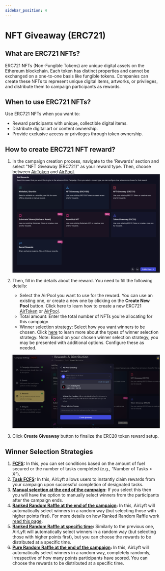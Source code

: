 ```yaml
---
sidebar_position: 4
---
```


# NFT Giveaway (ERC721)

## What are ERC721 NFTs?

ERC721 NFTs (Non-Fungible Tokens) are unique digital assets on the Ethereum blockchain. Each token has distinct properties and cannot be exchanged on a one-to-one basis like fungible tokens. Companies can create these NFTs to represent unique digital items, artworks, or privileges, and distribute them to campaign participants as rewards.

## When to use ERC721 NFTs?

Use ERC721 NFTs when you want to:

- Reward participants with unique, collectible digital items.
- Distribute digital art or content ownership.
- Provide exclusive access or privileges through token ownership.

## How to create ERC721 NFT reward?

1. In the campaign creation process, navigate to the 'Rewards' section and select "NFT Giveaway (ERC721)" as your reward type. Then, choose between [AirToken](../../../air-token) and [AirPool](../../../air-pool).
   ![Creating a ERC721 NFT Giveaway](../images/rewardsmain.png)

2. Then, fill in the details about the reward. You need to fill the following details:

   - Select the AirPool you want to use for the reward. You can use an existing one, or create a new one by clicking on the **Create New Pool** button. Click here to learn how to create a new ERC721 [AirToken](../../../air-token/create-airtoken-erc721) or [AirPool](../../../air-pool/create-airpool-erc721).
   - Total amount: Enter the total number of NFTs you're allocating for this campaign.
   - Winner selection strategy: Select how you want winners to be chosen. Click [here](../winner-selection) to learn more about the types of winner selection strategy.
     Note: Based on your chosen winner selection strategy, you may be presented with additional options. Configure these as needed.

   ![ERC721 Token Creation](../images/erc721rewardcreation.png)

3. Click **Create Giveaway** button to finalize the ERC20 token reward setup.

## Winner Selection Strategies

1. **[FCFS](../winner-selection/fcfs):** In this, you can set conditions based on the amount of fuel secured or the number of tasks completed (e.g., “Number of Tasks > X”).
2. **[Task FCFS](../winner-selection/task-fcfs):** In this, AirLyft allows users to instantly claim rewards from your campaign upon successful completion of designated tasks.
3. **[Manual selection at the end of the campaign](../winner-selection/manual):** If you select this then you will have the option to manually select winners from the participants after the campaign ends.
4. **[Ranked Random Raffle at the end of the campaign](../winner-selection/ranked-random):** In this, AirLyft will automatically select winners in a random way (but selecting those with higher points first). For more details on how Ranked Random Raffle work [read this page](../winner-selection/ranked-random).
5. **[Ranked Random Raffle at specific time](../winner-selection/ranked-random-specific.md):** Similarly to the previous one, AirLyft will automatically select winners in a random way (but selecting those with higher points first), but you can choose the rewards to be distributed at a specific time.
6. **[Pure Random Raffle at the end of the campaign](../winner-selection/pure-random-specific.md):** In this, AirLyft will automatically select winners in a random way, completely randomly, irrespective of how many points participants have scored. You can choose the rewards to be distributed at a specific time.
